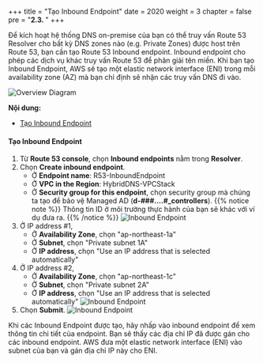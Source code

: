 +++
title = "Tạo Inbound Endpoint"
date = 2020
weight = 3
chapter = false
pre = "<b>2.3. </b>"
+++

Để kích hoạt hệ thống DNS on-premise của bạn có thể truy vấn Route 53 Resolver cho bất kỳ DNS zones nào (e.g. Private Zones) được host trên Route 53, bạn cần tạo Route 53 Inbound endpoint. Inbound endpoint cho phép các dịch vụ khác truy vấn Route 53 để phân giải tên miền. Khi bạn tạo Inbound Endpoint, AWS sẽ tạo một elastic network interface (ENI) trong mỗi availability zone (AZ) mà bạn chỉ định sẽ nhận các truy vấn DNS đi vào.

![Overview Diagram](../../../images/2/0-diagram2.png?width=40pc)

**Nội dung:**
- [Tạo Inbound Endpoint](#tạo-inbound-endpoint)

#### Tạo Inbound Endpoint

1. Từ **Route 53 console**, chọn **Inbound endpoints** nằm trong **Resolver**.
2. Chọn **Create inbound endpoint**.
   - Ở **Endpoint name**: R53-InboundEndpoint
   - Ở **VPC in the Region**: HybridDNS-VPCStack
   - Ở **Security group for this endpoint**, chọn security group mà chúng ta tạo để bảo vệ Managed AD (**d-###….#_controllers**).
   {{% notice note %}}
   Thông tin ID ở môi trường thực hành của bạn sẽ khác với ví dụ đưa ra.
   {{% /notice %}}
![Inbound Endpoint](../../../images/2/3-inbound.png?width=90pc)
3. Ở IP address #1,
   - Ở **Availability Zone**, chọn "ap-northeast-1a"
   - Ở **Subnet**, chọn "Private subnet 1A"
   - Ở **IP address**, chọn "Use an IP address that is selected automatically"
4. Ở IP address #2,
   - Ở **Availability Zone**, chọn "ap-northeast-1c"
   - Ở **Subnet**, chọn "Private subnet 2A"
   - Ở **IP address**, chọn "Use an IP address that is selected automatically"
![Inbound Endpoint](../../../images/2/3-inbound2.png?width=90pc)
5.  Chọn **Submit**.
![Inbound Endpoint](../../../images/2/3-inbound3.png?width=90pc)

Khi các Inbound Endpoint được tạo, hãy nhấp vào inbound endpoint để xem thông tin chi tiết của endpoint. Bạn sẽ thấy các địa chỉ IP đã được gán cho các inbound endpoint. AWS đưa một elastic network interface (ENI) vào subnet của bạn và gán địa chỉ IP này cho ENI.
